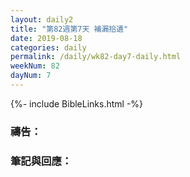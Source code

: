 ```yaml
---
layout: daily2
title: "第82週第7天 補漏拾遺"
date: 2019-08-18
categories: daily
permalink: /daily/wk82-day7-daily.html
weekNum: 82
dayNum: 7
---
```


{%- include BibleLinks.html -%}

### 禱告：

### 筆記與回應：
